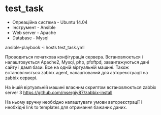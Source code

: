 # test_task

- Опреаційна система - Ubuntu 14.04
- Інструмент - Ansible
- Web server - Apache
- Database - Mysql

ansible-playbook -i hosts test_task.yml

Проводиться початкова конфігурація сервера.
Встановлюється і налаштовується Apache2, Mysql, php, pfoftpd, завантажуються дані сайту і дамп бази. Все на одній віртуальній машині.
Також встановлюється zabbix agent, налаштований для автореєстрації на zabbix сервері.

На іншій віртуальній машині власним скриптом встановлюється zabbix server 3
https://github.com/msergiy87/zabbix-install

На ньому вручну необхідно налаштувати умови автореєстрації і необхідні link to templates для отримання бажаних даних.
